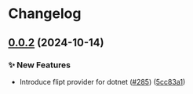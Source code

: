 # Changelog

## [0.0.2](https://github.com/open-feature/dotnet-sdk-contrib/compare/OpenFeature.Contrib.Providers.Flipt-v0.0.1...OpenFeature.Contrib.Providers.Flipt-v0.0.2) (2024-10-14)


### ✨ New Features

* Introduce flipt provider for dotnet ([#285](https://github.com/open-feature/dotnet-sdk-contrib/issues/285)) ([5cc83a1](https://github.com/open-feature/dotnet-sdk-contrib/commit/5cc83a1961f0cd2ad086f0fb4eda405a94848793))
